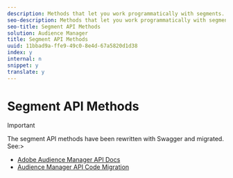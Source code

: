 ```yaml
---
description: Methods that let you work programmatically with segments.
seo-description: Methods that let you work programmatically with segments.
seo-title: Segment API Methods
solution: Audience Manager
title: Segment API Methods
uuid: 11bbad9a-ffe9-49c0-8e4d-67a5820d1d38
index: y
internal: n
snippet: y
translate: y
---
```


# Segment API Methods


>[!IMPORTANT]
>
>The segment API methods have been rewritten with Swagger and migrated. See:>
>* [ Adobe Audience Manager API Docs](https://bank.demdex.com/portal/swagger/index.html)
>* [ Audience Manager API Code Migration](https://marketing.adobe.com/resources/help/en_US/aam/c_api_swagger.html)




